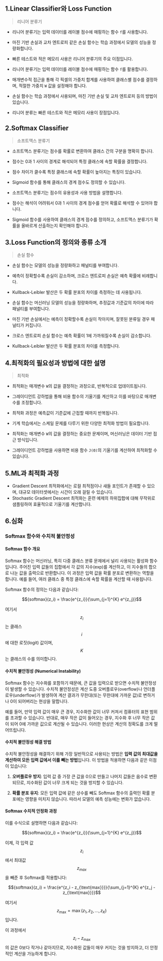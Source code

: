 
## 1.Linear Classifier와 Loss Function
>리니어 분류기
- 리니어 분류기는 입력 데이터를 레이블 점수에 매핑하는 함수 `f`를 사용합니다.
- 마진 기반 손실과 교차 엔트로피 같은 손실 함수는 학습 과정에서 모델의 성능을 정량화합니다.
- 빠른 테스트와 적은 메모리 사용은 리니어 분류기의 주요 이점입니다.


- 리니어 분류기는 입력 데이터를 레이블 점수에 매핑하는 함수 `f`를 활용합니다.
- 매개변수적 접근을 통해 각 픽셀의 가중치 합계를 사용하여 클래스별 점수를 결정하며, 적절한 가중치 `W` 값을 설정해야 합니다.
- 손실 함수는 학습 과정에서 사용되며, 마진 기반 손실 및 교차 엔트로피 등의 방법이 있습니다.
- 리니어 분류는 빠른 테스트와 적은 메모리 사용이 장점입니다.

## 2.Softmax Classifier 
>소프트맥스 분류기
- 소프트맥스 분류기는 점수를 확률로 변환하여 클래스 간의 구분을 명확히 합니다.
- 점수는 0과 1 사이의 경계로 해석되어 특정 클래스에 속할 확률을 결정합니다.
- 점수 차이가 클수록 특정 클래스에 속할 확률이 높아지는 특징이 있습니다.
- Sigmoid 함수를 통해 클래스의 경계 점수도 정의할 수 있습니다.

- 소프트맥스 분류기는 점수의 유용성과 사용 방법을 설명합니다.
- 점수는 해석이 어려워서 0과 1 사이의 경계 점수를 얻어 확률로 해석할 수 있어야 합니다.
- Sigmoid 함수를 사용하여 클래스의 경계 점수를 정의하고, 소프트맥스 분류기가 확률을 올바르게 산출하는지 확인해야 합니다.

## 3.Loss Function의 정의와 종류 소개
>손실 함수
- 손실 함수는 모델의 성능을 정량화하고 패널티를 부여합니다.
- 예측이 정확할수록 손실이 감소하며, 크로스 엔트로피 손실은 예측 확률에 비례합니다.
- Kullback-Leibler 발산은 두 확률 분포의 차이를 측정하는 데 사용됩니다.

- 손실 함수는 머신러닝 모델의 성능을 정량화하며, 추정값과 기준값의 차이에 따라 패널티를 부여합니다.
- 마진 기반 손실에서는 예측이 정확할수록 손실이 작아지며, 잘못된 분류일 경우 패널티가 커집니다.
- 크로스 엔트로피 손실 함수는 예측 확률이 1에 가까워질수록 손실이 감소합니다.
- Kullback-Leibler 발산은 두 확률 분포의 차이를 측정합니다.

## 4.최적화의 필요성과 방법에 대한 설명
>최적화
- 최적화는 매개변수 `W`의 값을 결정하는 과정으로, 반복적으로 업데이트됩니다.
- 그레이디언트 강하법을 통해 비용 함수의 기울기를 계산하고 이를 바탕으로 매개변수를 조정합니다.
- 최적화 과정은 예측값이 기준값에 근접할 때까지 반복됩니다.
- 기계 학습에서는 스케일 문제를 다루기 위한 다양한 최적화 방법이 필요합니다.

- 최적화는 매개변수 `W`의 값을 결정하는 중요한 문제이며, 머신러닝은 데이터 기반 접근 방식입니다.
- 그레이디언트 강하법을 사용하면 비용 함수 `J(Θ)`의 기울기를 계산하여 최적화할 수 있습니다.

## 5.ML과 최적화 과정
- Gradient Descent 최적화에서는 로컬 최적점이나 새들 포인트가 존재할 수 있으며, 대규모 데이터셋에서는 시간이 오래 걸릴 수 있습니다.
- Stochastic Gradient Descent 최적화는 훈련 예제의 하위집합에 대해 무작위로 샘플링하여 효율적으로 기울기를 계산합니다.

## 6.심화
### Softmax 함수와 수치적 불안정성

#### Softmax 함수 개요
Softmax 함수는 머신러닝, 특히 다중 클래스 분류 문제에서 널리 사용되는 활성화 함수입니다. 주어진 입력 값들의 집합에서 각 값의 지수(exp)를 계산하고, 이 지수들의 합으로 나눈 값을 출력으로 반환합니다. 이 과정은 입력 값을 확률 분포로 변환하는 역할을 합니다. 예를 들어, 여러 클래스 중 특정 클래스에 속할 확률을 계산할 때 사용됩니다.

Softmax 함수의 정의는 다음과 같습니다:

$${softmax}(z_i) = \frac{e^{z_i}}{\sum_{j=1}^{K} e^{z_j}}$$

여기서 $$z_i$$는 클래스 $$i$$에 대한 로짓(logit) 값이며, $$K$$는 클래스의 수를 의미합니다.

#### 수치적 불안정성 (Numerical Instability)
Softmax 함수는 지수화를 포함하기 때문에, 큰 값을 입력으로 받으면 수치적 불안정성이 발생할 수 있습니다. 수치적 불안정성은 계산 도중 오버플로우(overflow)나 언더플로우(underflow)가 발생하여 계산 결과가 무한대(또는 무한대에 가까운 값)로 변하거나 0이 되어버리는 현상을 말합니다.

예를 들어, 만약 입력 값이 매우 큰 경우, 지수화한 값이 너무 커져서 컴퓨터의 표현 범위를 초과할 수 있습니다. 반대로, 매우 작은 값이 들어오는 경우, 지수화 후 너무 작은 값이 되어 0에 가까운 값으로 계산될 수 있습니다. 이러한 현상은 계산의 정확도를 크게 떨어뜨립니다.

#### 수치적 불안정성 해결 방법
수치적 불안정성을 해결하기 위해 가장 일반적으로 사용되는 방법은 **입력 값의 최대값을 계산하여 모든 입력 값에서 이를 빼는 방법**입니다. 이 방법을 적용하면 다음과 같은 이점이 있습니다:

1. **오버플로우 방지**: 입력 값 중 가장 큰 값을 0으로 만들고 나머지 값들은 음수로 변환되므로, 지수화된 값이 너무 크게 되는 것을 방지할 수 있습니다.
   
2. **확률 분포 유지**: 모든 입력 값에 같은 상수를 빼도 Softmax 함수의 출력인 확률 분포에는 영향을 미치지 않습니다. 따라서 모델의 예측 성능에는 변화가 없습니다.

#### Softmax 수치적 안정화 과정
이를 수식으로 설명하면 다음과 같습니다:

$${softmax}(z_i) = \frac{e^{z_i}}{\sum_{j=1}^{K} e^{z_j}}$$

이제, 각 입력 값 $$z_i$$에서 최대값 $$z_{max}$$을 빼준 후 Softmax를 적용합니다:

$${softmax}(z_i) = \frac{e^{z_i - z_{\text{max}}}}{\sum_{j=1}^{K} e^{z_j - z_{\text{max}}}}$$

여기서 $$z_{\text{max}} = \max(z_1, z_2, \dots, z_K)$$입니다.

이 과정에서 $$z_i - z_{\text{max}}$$의 값은 0보다 작거나 같아지므로, 지수화된 값들이 매우 커지는 것을 방지하고, 더 안정적인 계산을 가능하게 합니다.
